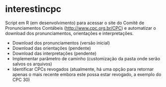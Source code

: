 # interestincpc
Script em R (em desenvolvimento) para acessar o site do Comitê de Pronunciamentos Contábeis (http://www.cpc.org.br/CPC) e automatizar o download dos pronunciamentos, orientações e interpretações.

- Download dos pronunciamentos (versão inicial)
- Download das orientações (pendente)
- Download das interpretações (pendente)
- Implementar parâmetro de caminho (customização da pasta onde serão salvos os arquivos)
- Identificar CPCs revogados (atualmente, há uma opção para retornar apenas o mais recente embora este possa estar revogado, a exemplo do CPC 30)
